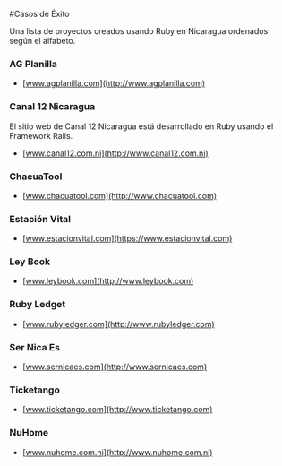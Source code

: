 #Casos de Éxito

Una lista de proyectos creados usando Ruby en Nicaragua ordenados según el alfabeto.

### AG Planilla

* [www.agplanilla.com](http://www.agplanilla.com)

### Canal 12 Nicaragua

El sitio web de Canal 12 Nicaragua está desarrollado en Ruby usando el Framework Rails.

* [www.canal12.com.ni](http://www.canal12.com.ni)

### ChacuaTool

* [www.chacuatool.com](http://www.chacuatool.com)

### Estación Vital

* [www.estacionvital.com](https://www.estacionvital.com)

### Ley Book

* [www.leybook.com](http://www.leybook.com)

### Ruby Ledget

* [www.rubyledger.com](http://www.rubyledger.com)

### Ser Nica Es

* [www.sernicaes.com](http://www.sernicaes.com)

### Ticketango

* [www.ticketango.com](http://www.ticketango.com)

### NuHome

* [www.nuhome.com.ni](http://www.nuhome.com.ni)
